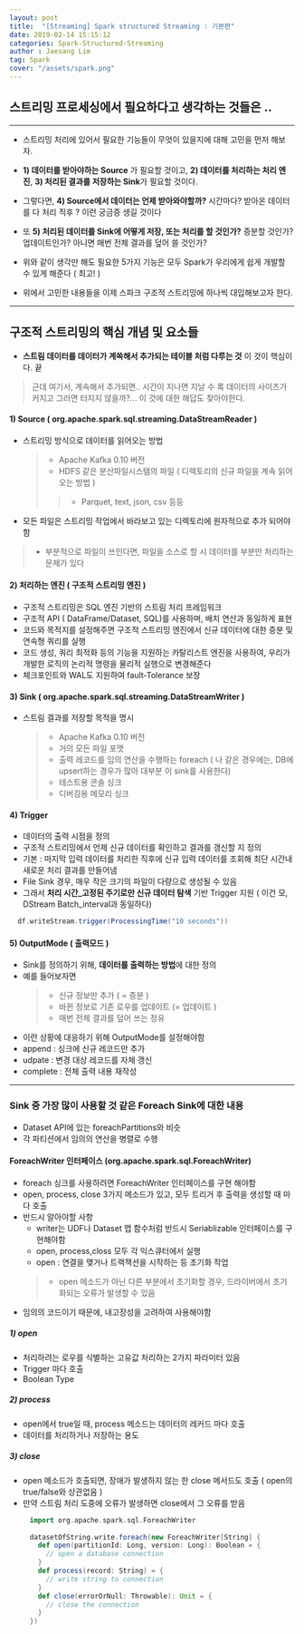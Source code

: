 ```yaml
---
layout: post
title:  "[Streaming] Spark structured Streaming : 기본편"
date: 2019-02-14 15:15:12
categories: Spark-Structured-Streaming 
author : Jaesang Lim
tag: Spark
cover: "/assets/spark.png"
---
```


## 스트리밍 프로세싱에서 필요하다고 생각하는 것들은 .. 
---

- 스트리밍 처리에 있어서 필요한 기능들이 무엇이 있을지에 대해 고민을 먼저 해보자.
- **1) 데이터를 받아야하는 Source** 가 필요할 것이고,  **2) 데이터를 처리하는 처리 엔진**, **3) 처리된 결과를 저장하는 Sink**가 필요할 것이다.
- 그렇다면, **4) Source에서 데이터는 언제 받아와야할까?** 시간마다? 받아온 데이터를 다 처리 직후 ? 이런 궁금증 생길 것이다
- 또 **5) 처리된 데이터를 Sink에 어떻게 저장, 또는 처리를 할 것인가?** 증분할 것인가? 업데이트인가? 아니면 매번 전체 결과를 덮어 쓸 것인가?

- 위와 같이 생각만 해도 필요한 5가지 기능은 모두 Spark가 우리에게 쉽게 개발할 수 있게 해준다 ( 최고! ) 

- 위에서 고민한 내용들을 이제 스파크 구조적 스트리밍에 하나씩 대입해보고자 한다.

--- 

## 구조적 스트리밍의 핵심 개념 및 요소들
 - **스트림 데이터를 데이터가 계쏙해서 추가되는 테이블 처럼 다루는 것** 이 것이 핵심이다. 끝 
 > 근데 여기서, 계속해서 추가되면.. 시간이 지나면 지날 수 록 데이터의 사이즈가 커지고 그러면 터지지 않을까?... 이 것에 대한 해답도 찾아야한다.
 
 
#### 1) Source ( org.apache.spark.sql.streaming.DataStreamReader )
 - 스트리밍 방식으로 데이터를 읽어오는 방법 
    > - Apache Kafka 0.10 버전 
    > - HDFS 같은 분산파일시스템의 파일 ( 디렉토리의 신규 파일을 계속 읽어오는 방법 )
    > > - Parquet, text, json, csv 등등 
 - 모든 파일은 스트리밍 작업에서 바라보고 있는 디렉토리에 원자적으로 추가 되어야함
 > - 부분적으로 파일이 쓰인다면, 파일을 소스로 할 시 데이터를 부분만 처리하는 문제가 있다
 
 
#### 2) 처리하는 엔진 ( 구조적 스트리밍 엔진 )
 - 구조적 스트리밍은 SQL 엔진 기반의 스트림 처리 프레임워크
 - 구조적 API ( DataFrame/Dataset, SQL)를  사용하며, 배치 연산과 동일하게 표현
 - 코드와 목적지를 설정해주면 구조적 스트리밍 엔진에서 신규 데이터에 대한 증분 및 연속형 쿼리를 실행
 - 코드 생성, 쿼리 최적화 등의 기능을 지원하는 카탈리스트 엔진을 사용하여, 우리가 개발한 로직의 논리적 명령을 물리적 실행으로 변경해준다
 - 체크포인트와 WAL도 지원하여 fault-Tolerance 보장
 
#### 3) Sink ( org.apache.spark.sql.streaming.DataStreamWriter )
 - 스트림 결과를 저장할 목적을 명시
     > - Apache Kafka 0.10 버전 
     > - 거의 모든 파일 포맷
     > - 출력 레코드를 임의 연산을 수행하는 foreach ( 나 같은 경우에는, DB에 upsert하는 경우가 많아 대부분 이 sink를 사용한다)
     > - 테스트용 콘솔 싱크 
     > - 디버깅용 메모리 싱크 
    
#### 4) Trigger 
 - 데이터의 출력 시점을 정의
 - 구조적 스트리밍에서 언제 신규 데이터를 확인하고 결과를 갱신할 지 정의
 - 기본 : 마지막 입력 데이터를 처리한 직후에 신규 입력 데이터를 조회해 최단 시간내 새로운 처리 결과를 만들어냄
 - File Sink 경우, 매우 작은 크기의 파일이 다량으로 생성될 수 있음
 - 그래서 **처리 시간_고정된 주기로만 신규 데이터 탐색** 기반 Trigger 지원 ( 이건 모, DStream Batch_interval과 동일하다)
```scala
  df.writeStream.trigger(ProcessingTime("10 seconds"))
```

#### 5) OutputMode ( 출력모드 )
 - Sink를 정의하기 위해, **데이터를 출력하는 방법**에 대한 정의
 - 예를 들어보자면
     > - 신규 정보만 추가 ( = 증분 )
     > - 바뀐 정보로 기존 로우를 업데이트 (= 업데이트 ) 
     > - 매번 전체 결과를 덮어 쓰는 정유
 - 이런 상황에 대응하기 위해 OutputMode를 설정해야함
 - append : 싱크에 신규 레코드만 추가
 - udpate : 변경 대상 레코드를 자체 갱신
 - complete : 전체 출력 내용 재작성 
 


--- 


### Sink 중 가장 많이 사용할 것 같은 Foreach Sink에 대한 내용

- Dataset API에 있는 foreachPartitions와 비슷
- 각 파티션에서 임의의 연산을 병렬로 수행

#### ForeachWriter 인터페이스 (org.apache.spark.sql.ForeachWriter)
  - foreach 싱크를 사용하려면 ForeachWriter 인터페이스를 구현 해야함 
  - open, process, close 3가지 메소드가 있고, 모두 트리거 후 출력을 생성할 때 마다 호출
  - 반드시 알아야할 사항
    - writer는 UDF나 Dataset 맵 함수처럼 반드시 Seriablizable 인터페이스를 구현해야함
    - open, process,closs 모두 각 익스큐터에서 실행
    - open : 연결을 맺거나 트랙잭션을 시작하는 등 초기화 작업
    > - open 메소드가 아닌 다른 부분에서 초기화할 경우, 드라이버에서 초기화되는 오류가 발생할 수 있음
  - 임의의 코드이기 때문에, 내고장성을 고려하여 사용해야함
  
##### 1) open
 - 처리하려는 로우를 식별하는 고유값 처리하는 2가지 파라미터 있음
 - Trigger 마다 호출
 - Boolean Type 
##### 2) process
 - open에서 true일 때, process 메소드는 데이터의 레커드 마다 호출
 - 데이터를 처리하거나 저장하는 용도
##### 3) close
 - open 메소드가 호출되면, 장애가 발생하지 않는 한 close 메서드도 호출 ( open의 true/false와 상관없음 )
 - 만약 스트림 처리 도중에 오류가 발생하면 close에서 그 오류를 받음
    
```scala
     import org.apache.spark.sql.ForeachWriter
     
     datasetOfString.write.foreach(new ForeachWriter[String] {
       def open(partitionId: Long, version: Long): Boolean = {
         // open a database connection
       }
       def process(record: String) = {
         // write string to connection
       }
       def close(errorOrNull: Throwable): Unit = {
         // close the connection
       }
     })
    
```



